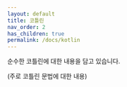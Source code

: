 ```yaml
---
layout: default
title: 코틀린
nav_order: 2
has_children: true
permalink: /docs/kotlin
---
```


순수한 코틀린에 대한 내용을 담고 있습니다.

(주로 코틀린 문법에 대한 내용)
